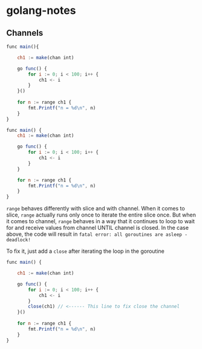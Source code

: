 # golang-notes

## Channels
```mjs
func main(){

	ch1 := make(chan int)

	go func() {
		for i := 0; i < 100; i++ {
			ch1 <- i
		}
	}()
	
	for n := range ch1 {
		fmt.Printf("n = %d\n", n)
	}
}
```
```mjs
func main() {
	ch1 := make(chan int)

	go func() {
		for i := 0; i < 100; i++ {
			ch1 <- i
		}
	}

	for n := range ch1 {
		fmt.Printf("n = %d\n", n)
	}
}
```

`range` behaves differently with slice and with channel.
When it comes to slice, `range` actually runs only once to iterate the entire slice once.
But when it comes to channel, `range` behaves in a way that it continues to loop to wait for and receive values from channel UNTIL channel is closed.
In the case above, the code will result in `fatal error: all goroutines are asleep - deadlock!`

To fix it, just add a `close` after iterating the loop in the goroutine

```mjs
func main() {

	ch1 := make(chan int)

	go func() {
		for i := 0; i < 100; i++ {
			ch1 <- i
		}
		close(ch1) // <------ This line to fix close the channel
	}()
	
	for n := range ch1 {
		fmt.Printf("n = %d\n", n)
	}
}
```

